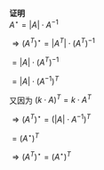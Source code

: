 **证明**  
$A^\star=|A|\cdot A^{-1}$  
  
$\Rightarrow(A^T)^\star=|A^T|\cdot(A^T)^{-1}$  
  
$=|A|\cdot(A^T)^{-1}$  
  
$=|A|\cdot(A^{-1})^T$  
  
又因为 $(k\cdot A)^T=k\cdot A^T$  
  
$\Rightarrow(A^T)^\star=(|A|\cdot A^{-1})^T$  
  
$=(A^\star)^T$  
  
$\Rightarrow(A^T)^\star=(A^\star)^T$  
